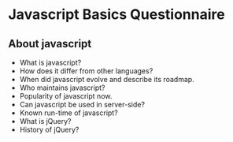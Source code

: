 # Javascript Basics Questionnaire

## About javascript

- What is javascript? 
- How does it differ from other languages?
- When did javascript evolve and describe its roadmap.
- Who maintains javascript?
- Popularity of javascript now.
- Can javascript be used in server-side?
- Known run-time of javascript?
- What is jQuery?
- History of jQuery?